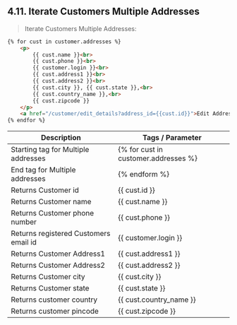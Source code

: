 ## 4.11. Iterate Customers Multiple Addresses

>  Iterate Customers Multiple Addresses:

```html
{% for cust in customer.addresses %}
	<p>
		{{ cust.name }}<br>
		{{ cust.phone }}<br>
		{{ customer.login }}<br>
		{{ cust.address1 }}<br>
		{{ cust.address2 }}<br>
		{{ cust.city }}, {{ cust.state }},<br>
		{{ cust.country_name }},<br>
		{{ cust.zipcode }}
	</p>
 	<a href="/customer/edit_details?address_id={{cust.id}}">Edit Address</a>
{% endfor %}
```

<table>
	<thead>
		<tr>
			<th>Description</th>
			<th>Tags / Parameter</th>
		</tr>
	</thead>
	<tbody>
		<tr>
			<td>Starting tag for Multiple addresses</td>
			<td>{% for cust in customer.addresses %}</td>
		</tr>
		<tr>
			<td>End tag for Multiple addresses</td>
			<td>{% endform %}</td>
		</tr>
		<tr>
			<td>Returns Customer id</td>
			<td>{{ cust.id }}</td>
		</tr>
		<tr>
			<td>Returns Customer name</td>
			<td>{{ cust.name }}</td>
		</tr>
		<tr>
			<td>Returns Customer phone number</td>
			<td>{{ cust.phone }}</td>
		</tr>
		<tr>
			<td>Returns registered Customers email id</td>
			<td>{{ customer.login }}</td>
		</tr>
		<tr>
			<td>Returns Customer Address1</td>
			<td>{{ cust.address1 }}</td>
		</tr>
		<tr>
			<td>Returns Customer Address2</td>
			<td>{{ cust.address2 }}</td>
		</tr>
		<tr>
			<td>Returns Customer city</td>
			<td>{{ cust.city }}</td>
		</tr>
		<tr>
			<td>Returns Customer state</td>
			<td>{{ cust.state }}</td>
		</tr>
		<tr>
			<td>Returns customer country</td>
			<td>{{ cust.country_name }}</td>
		</tr>
		<tr>
			<td>Returns customer pincode</td>
			<td>{{ cust.zipcode }}</td>
		</tr>
	</tbody>
</table>